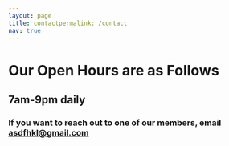 ```yaml
---
layout: page
title: contactpermalink: /contact
nav: true
---
```


# Our Open Hours are as Follows
## 7am-9pm daily
### If you want to reach out to one of our members, email asdfhkl@gmail.com 